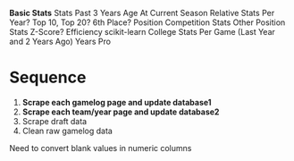 **Basic Stats**
Stats Past 3 Years
Age At Current Season
Relative Stats Per Year? Top 10, Top 20? 6th Place?
Position Competition Stats
Other Position Stats
Z-Score?
Efficiency
scikit-learn
College Stats Per Game (Last Year and 2 Years Ago)
Years Pro

# Sequence
1. **Scrape each gamelog page and update database1**
2. **Scrape each team/year page and update database2**
3. Scrape draft data
4. Clean raw gamelog data

Need to convert blank values in numeric columns